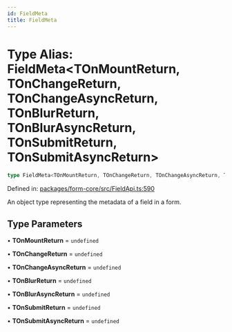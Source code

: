 ```yaml
---
id: FieldMeta
title: FieldMeta
---
```


# Type Alias: FieldMeta\<TOnMountReturn, TOnChangeReturn, TOnChangeAsyncReturn, TOnBlurReturn, TOnBlurAsyncReturn, TOnSubmitReturn, TOnSubmitAsyncReturn\>

```ts
type FieldMeta<TOnMountReturn, TOnChangeReturn, TOnChangeAsyncReturn, TOnBlurReturn, TOnBlurAsyncReturn, TOnSubmitReturn, TOnSubmitAsyncReturn> = FieldMetaBase<TOnMountReturn, TOnChangeReturn, TOnChangeAsyncReturn, TOnBlurReturn, TOnBlurAsyncReturn, TOnSubmitReturn, TOnSubmitAsyncReturn> & FieldMetaDerived<TOnMountReturn, TOnChangeReturn, TOnChangeAsyncReturn, TOnBlurReturn, TOnBlurAsyncReturn, TOnSubmitReturn, TOnSubmitAsyncReturn>;
```

Defined in: [packages/form-core/src/FieldApi.ts:590](https://github.com/TanStack/form/blob/main/packages/form-core/src/FieldApi.ts#L590)

An object type representing the metadata of a field in a form.

## Type Parameters

• **TOnMountReturn** = `undefined`

• **TOnChangeReturn** = `undefined`

• **TOnChangeAsyncReturn** = `undefined`

• **TOnBlurReturn** = `undefined`

• **TOnBlurAsyncReturn** = `undefined`

• **TOnSubmitReturn** = `undefined`

• **TOnSubmitAsyncReturn** = `undefined`
